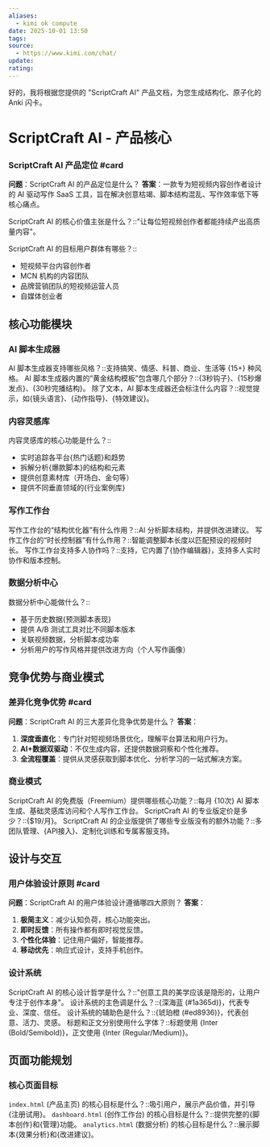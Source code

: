 ```yaml
---
aliases:
  - kimi ok compute
date: 2025-10-01 13:50
tags:
source:
  - https://www.kimi.com/chat/
update:
rating:
---
```

好的，我将根据您提供的 "ScriptCraft AI" 产品文档，为您生成结构化、原子化的 Anki 闪卡。

# ScriptCraft AI - 产品核心

### ScriptCraft AI 产品定位 #card
**问题**：ScriptCraft AI 的产品定位是什么？
**答案**：一款专为短视频内容创作者设计的 AI 驱动写作 SaaS 工具，旨在解决创意枯竭、脚本结构混乱、写作效率低下等核心痛点。

ScriptCraft AI 的核心价值主张是什么？::"让每位短视频创作者都能持续产出高质量内容"。

ScriptCraft AI 的目标用户群体有哪些？::
-   短视频平台内容创作者
-   MCN 机构的内容团队
-   品牌营销团队的短视频运营人员
-   自媒体创业者

## 核心功能模块

### AI 脚本生成器
AI 脚本生成器支持哪些风格？::支持搞笑、情感、科普、商业、生活等 {15+} 种风格。
AI 脚本生成器内置的“黄金结构模板”包含哪几个部分？::{3秒钩子}、{15秒爆发点}、{30秒完播结构}。
除了文本，AI 脚本生成器还会标注什么内容？::视觉提示，如{镜头语言}、{动作指导}、{特效建议}。

### 内容灵感库
内容灵感库的核心功能是什么？::
-   实时追踪各平台{热门话题}和趋势
-   拆解分析{爆款脚本}的结构和元素
-   提供创意素材库（开场白、金句等）
-   提供不同垂直领域的{行业案例库}

### 写作工作台
写作工作台的“结构优化器”有什么作用？::AI 分析脚本结构，并提供改进建议。
写作工作台的“时长控制器”有什么作用？::智能调整脚本长度以匹配预设的视频时长。
写作工作台支持多人协作吗？::支持，它内置了{协作编辑器}，支持多人实时协作和版本控制。

### 数据分析中心
数据分析中心能做什么？::
-   基于历史数据{预测脚本表现}
-   提供 A/B 测试工具对比不同脚本版本
-   关联视频数据，分析脚本成功率
-   分析用户的写作风格并提供改进方向（个人写作画像）

## 竞争优势与商业模式

### 差异化竞争优势 #card
**问题**：ScriptCraft AI 的三大差异化竞争优势是什么？
**答案**：
1.  **深度垂直化**：专门针对短视频场景优化，理解平台算法和用户行为。
2.  **AI+数据双驱动**：不仅生成内容，还提供数据洞察和个性化推荐。
3.  **全流程覆盖**：提供从灵感获取到脚本优化、分析学习的一站式解决方案。

### 商业模式
ScriptCraft AI 的免费版（Freemium）提供哪些核心功能？::每月 {10次} AI 脚本生成、基础灵感库访问和个人写作工作台。
ScriptCraft AI 的专业版定价是多少？::{$19/月}。
ScriptCraft AI 的企业版提供了哪些专业版没有的额外功能？::多团队管理、{API接入}、定制化训练和专属客服支持。

## 设计与交互

### 用户体验设计原则 #card
**问题**：ScriptCraft AI 的用户体验设计遵循哪四大原则？
**答案**：
1.  **极简主义**：减少认知负荷，核心功能突出。
2.  **即时反馈**：所有操作都有即时视觉反馈。
3.  **个性化体验**：记住用户偏好，智能推荐。
4.  **移动优先**：响应式设计，支持手机创作。

### 设计系统
ScriptCraft AI 的核心设计哲学是什么？::"创意工具的美学应该是隐形的，让用户专注于创作本身"。
设计系统的主色调是什么？::{深海蓝 (#1a365d)}，代表专业、深度、信任。
设计系统的辅助色是什么？::{琥珀橙 (#ed8936)}，代表创意、活力、灵感。
标题和正文分别使用什么字体？::标题使用 {Inter (Bold/Semibold)}，正文使用 {Inter (Regular/Medium)}。

## 页面功能规划

### 核心页面目标
`index.html` (产品主页) 的核心目标是什么？::吸引用户，展示产品价值，并引导{注册试用}。
`dashboard.html` (创作工作台) 的核心目标是什么？::提供完整的{脚本创作}和{管理}功能。
`analytics.html` (数据分析) 的核心目标是什么？::展示脚本{效果分析}和{改进建议}。